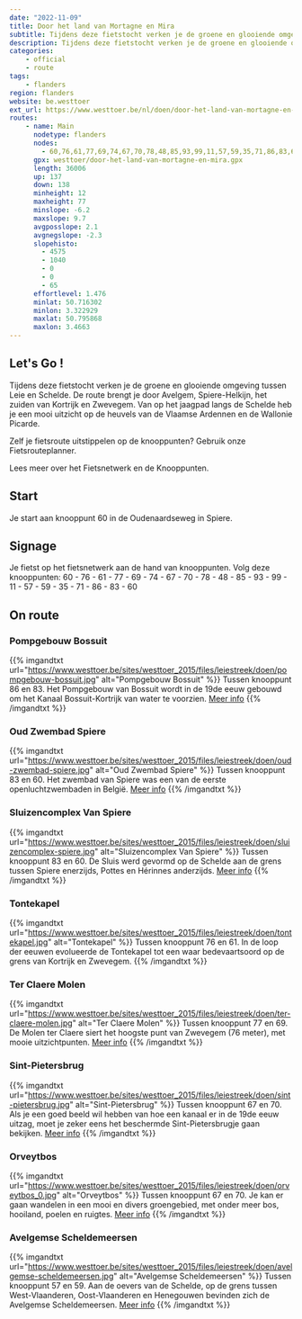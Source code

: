 ```yaml
---
date: "2022-11-09"
title: Door het land van Mortagne en Mira
subtitle: Tijdens deze fietstocht verken je de groene en glooiende omgeving tussen Leie en Schelde
description: Tijdens deze fietstocht verken je de groene en glooiende omgeving tussen Leie en Schelde
categories:
    - official
    - route
tags:
    - flanders
region: flanders
website: be.westtoer
ext_url: https://www.westtoer.be/nl/doen/door-het-land-van-mortagne-en-mira
routes:
    - name: Main
      nodetype: flanders
      nodes:
        - 60,76,61,77,69,74,67,70,78,48,85,93,99,11,57,59,35,71,86,83,60
      gpx: westtoer/door-het-land-van-mortagne-en-mira.gpx
      length: 36006
      up: 137
      down: 138
      minheight: 12
      maxheight: 77
      minslope: -6.2
      maxslope: 9.7
      avgposslope: 2.1
      avgnegslope: -2.3
      slopehisto:
        - 4575
        - 1040
        - 0
        - 0
        - 65
      effortlevel: 1.476
      minlat: 50.716302
      minlon: 3.322929
      maxlat: 50.795868
      maxlon: 3.4663
---
```


## Let's Go ! 

Tijdens deze fietstocht verken je de groene en glooiende omgeving tussen Leie en Schelde. De route brengt je door Avelgem, Spiere-Helkijn, het zuiden van Kortrijk en Zwevegem. Van op het jaagpad langs de Schelde heb je een mooi uitzicht op de heuvels van de Vlaamse Ardennen en de Wallonie Picarde.

Zelf je fietsroute uitstippelen op de knooppunten? Gebruik onze Fietsrouteplanner.

Lees meer over het Fietsnetwerk en de Knooppunten.

## Start

Je start aan knooppunt 60 in de Oudenaardseweg in Spiere.

## Signage

Je fietst op het fietsnetwerk aan de hand van knooppunten. Volg deze knooppunten: 60 - 76 - 61 - 77 - 69 - 74 - 67 - 70 - 78 - 48 - 85 - 93 - 99 - 11 - 57 - 59 - 35 - 71 - 86 - 83 - 60

## On route

### Pompgebouw Bossuit

{{% imgandtxt url="https://www.westtoer.be/sites/westtoer_2015/files/leiestreek/doen/pompgebouw-bossuit.jpg" alt="Pompgebouw Bossuit" %}}
Tussen knooppunt 86 en 83.
	Het Pompgebouw van Bossuit wordt in de 19de eeuw gebouwd om het Kanaal Bossuit-Kortrijk van water te voorzien.
	[Meer info](/nl/doen/pompgebouw-bossuit)
{{% /imgandtxt %}}

### Oud Zwembad Spiere

{{% imgandtxt url="https://www.westtoer.be/sites/westtoer_2015/files/leiestreek/doen/oud-zwembad-spiere.jpg" alt="Oud Zwembad Spiere" %}}
Tussen knooppunt 83 en 60.
	Het zwembad van Spiere was een van de eerste openluchtzwembaden in België.
	[Meer info](/nl/doen/oud-zwembad-spiere-met-buitententoonstelling)
{{% /imgandtxt %}}

### Sluizencomplex Van Spiere

{{% imgandtxt url="https://www.westtoer.be/sites/westtoer_2015/files/leiestreek/doen/sluizencomplex-spiere.jpg" alt="Sluizencomplex Van Spiere" %}}
Tussen knooppunt 83 en 60.
	De Sluis werd gevormd op de Schelde aan de grens tussen Spiere enerzijds, Pottes en Hérinnes anderzijds.
	[Meer info](/nl/doen/sluizencomplex-van-spiere)
{{% /imgandtxt %}}

### Tontekapel

{{% imgandtxt url="https://www.westtoer.be/sites/westtoer_2015/files/leiestreek/doen/tontekapel.jpg" alt="Tontekapel" %}}
Tussen knooppunt 76 en 61.
	In de loop der eeuwen evolueerde de Tontekapel tot een waar bedevaartsoord op de grens van Kortrijk en Zwevegem.
{{% /imgandtxt %}}

### Ter Claere Molen

{{% imgandtxt url="https://www.westtoer.be/sites/westtoer_2015/files/leiestreek/doen/ter-claere-molen.jpg" alt="Ter Claere Molen" %}}
Tussen knooppunt 77 en 69.
	De Molen ter Claere siert het hoogste punt van Zwevegem (76 meter), met mooie uitzichtpunten.
	[Meer info](/nl/doen/ter-claere-molen)
{{% /imgandtxt %}}

### Sint-Pietersbrug

{{% imgandtxt url="https://www.westtoer.be/sites/westtoer_2015/files/leiestreek/doen/sint-pietersbrug.jpg" alt="Sint-Pietersbrug" %}}
Tussen knooppunt 67 en 70.
	Als je een goed beeld wil hebben van hoe een kanaal er in de 19de eeuw uitzag, moet je zeker eens het beschermde Sint-Pietersbrugje gaan bekijken.
	[Meer info](/nl/doen/sint-pietersbrug)
{{% /imgandtxt %}}

### Orveytbos

{{% imgandtxt url="https://www.westtoer.be/sites/westtoer_2015/files/leiestreek/doen/orveytbos_0.jpg" alt="Orveytbos" %}}
Tussen knooppunt 67 en 70.
	Je kan er gaan wandelen in een mooi en divers groengebied, met onder meer bos, hooiland, poelen en ruigtes.
	[Meer info](/nl/doen/orveytbos)
{{% /imgandtxt %}}

### Avelgemse Scheldemeersen

{{% imgandtxt url="https://www.westtoer.be/sites/westtoer_2015/files/leiestreek/doen/avelgemse-scheldemeersen.jpg" alt="Avelgemse Scheldemeersen" %}}
Tussen knooppunt 57 en 59.
	Aan de oevers van de Schelde, op de grens tussen West-Vlaanderen, Oost-Vlaanderen en Henegouwen bevinden zich de Avelgemse Scheldemeersen.
	[Meer info](/nl/doen/avelgemse-scheldemeersen)
{{% /imgandtxt %}}


